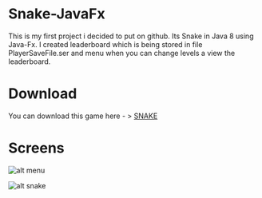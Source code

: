 # Snake-JavaFx

This is my first project i decided to put on github. Its Snake in Java 8 using Java-Fx.
I created leaderboard which is being stored in file PlayerSaveFile.ser and menu when you  can change levels a view the leaderboard.
# Download
You can download this game here - > [SNAKE](https://github.com/BxBatman/Snake-JavaFx/raw/master/Snake/Snake.jar)


# Screens
![alt menu](http://i.imgur.com/l9qUIfMm.png)

![alt snake](http://i.imgur.com/IwauLuW.png)
